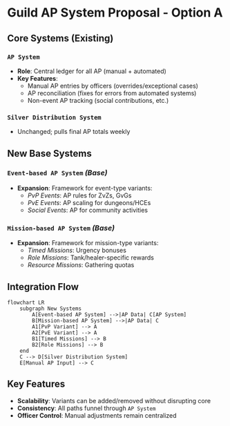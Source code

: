# Guild AP System Proposal - Option A

## Core Systems (Existing)
### `AP System`
- **Role**: Central ledger for all AP (manual + automated)
- **Key Features**:
  - Manual AP entries by officers (overrides/exceptional cases)
  - AP reconciliation (fixes for errors from automated systems)
  - Non-event AP tracking (social contributions, etc.)

### `Silver Distribution System`
- Unchanged; pulls final AP totals weekly

## New Base Systems
### `Event-based AP System` *(Base)*
- **Expansion**: Framework for event-type variants:
  - *PvP Events*: AP rules for ZvZs, GvGs
  - *PvE Events*: AP scaling for dungeons/HCEs
  - *Social Events*: AP for community activities

### `Mission-based AP System` *(Base)*
- **Expansion**: Framework for mission-type variants:
  - *Timed Missions*: Urgency bonuses
  - *Role Missions*: Tank/healer-specific rewards
  - *Resource Missions*: Gathering quotas

## Integration Flow
```mermaid
flowchart LR
    subgraph New Systems
        A[Event-based AP System] -->|AP Data| C[AP System]
        B[Mission-based AP System] -->|AP Data| C
        A1[PvP Variant] --> A
        A2[PvE Variant] --> A
        B1[Timed Missions] --> B
        B2[Role Missions] --> B
    end
    C --> D[Silver Distribution System]
    E[Manual AP Input] --> C
```

## Key Features
- **Scalability**: Variants can be added/removed without disrupting core
- **Consistency**: All paths funnel through `AP System`
- **Officer Control**: Manual adjustments remain centralized
